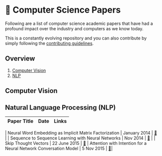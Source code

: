 # 📃 Computer Science Papers

Following are a list of computer science academic papers that have had a profound impact over the 
industry and computers as we know today.

This is a constantly evolving repository and you can also contribute by simply
following the [contributing guidelines](CONTRIBUTING.md). 

## Overview
1. [Computer Vision]()
1. [NLP]()

## Computer Vision

## Natural Language Processing (NLP)

| Paper Title | Date | Links |
|-------------|------|:--------:|

| Neural Word Embedding as Implicit Matrix Factorization | January 2014 | [📄](papers/nlp/NIPS-2014-neural-word-embedding-as-implicit-matrix-factorization-Paper/pdf) |
| Sequence to Sequence Learning with Neural Networks | Nov 2014 | [📄](papers/nlp/NIPS-2014-sequence-to-sequence-learning-with-neural-networks-Paper.pdf) |
| Skip Thought Vectors | 22 June 2015 | [📄](papers/nlp/1506.06726.pdf)
| Attention with Intention for a Neural Network Conversation Model | 5 Nov 2015 | [📄](papers/nlp/1510.08565.pdf)|
